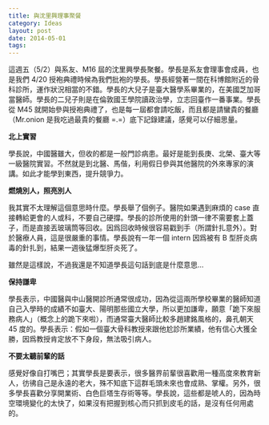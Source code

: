 ```yaml
---
title: 與沈里興理事聚餐
category: Ideas
layout: post
date: 2014-05-01
tags:
---
```


這週五（5/2）與系友、M16 屆的沈里興學長聚餐。學長是系友會理事會成員，也是我們 4/20 授袍典禮時候為我們批袍的學長。學長經營著一間在科博館附近的骨科診所，運作狀況相當的不錯。學長的大兒子是臺大醫學系畢業的，在美國芝加哥當醫師。學長的二兒子則是在倫敦國王學院讀政治學，立志回臺作一番事業。學長從 M45 就開始參與授袍典禮了，也是每一屆都會請吃飯，而且都是請蠻貴的餐廳（Mr.onion 是我吃過最貴的餐廳 =.=）底下記錄建議，感覺可以仔細思量。

**北上實習**

學長說，中國醫雖大，但收的都是一般門診病患。最好是能到長庚、北榮、臺大等一級醫院實習。不然就是到北醫、馬偕，利用假日參與其他醫院的外來專家的演講。如此才能學到東西，提升競爭力。

**燃燒別人，照亮別人**

我其實不太理解這個意思時什麼。學長舉了個例子。醫院如果遇到麻煩的 case 直接轉給更會的人或科，不要自己硬撐。學長的診所使用的針頭一律不需要套上蓋子，而是直接丟玻璃筒等回收。因爲回收時候很容易戳到手（所謂針扎意外）。對於醫療人員，這是很嚴重的事情。學長說有一年一個 intern 因爲被有 B 型肝炎病毒的針扎到，結果一週後猛爆型肝炎死了。

雖然是這樣說，不過我還是不知道學長這句話到底是什麼意思…

**保持謙卑**

學長表示，中國醫與中山醫開診所通常很成功，因為從這兩所學校畢業的醫師知道自己入學時的成績不如臺大、陽明那些國立大學，所以更加謙卑，願意「跪下來服務病人」（概念上的跪下來啦），而通常臺大醫師比較多趙建銘風格的，鼻孔朝天 45 度的。學長表示：假如一個臺大骨科教授來跟他尬診所業績，他有信心大獲全勝，因爲教授肯定放不下身段，無法吸引病人。

**不要太聽前輩的話**

感覺好像自打嘴巴；其實學長是要表示，很多醫界前輩很喜歡用一種高度來教育新人，彷彿自己是永遠的老大，殊不知底下這群毛頭未來也會成熟、掌權。另外，很多學長喜歡分享開業術、白色巨塔生存術等等。學長說，這些都是唬人的，因為時空環境變化的太快了，如果沒有把握到核心而只抓到皮毛的話，是沒有任何用處的。
